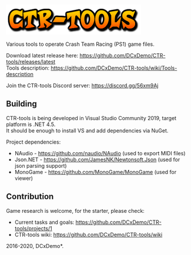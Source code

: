 ![CTR-tools](ctr-tools-logo.png)

Various tools to operate Crash Team Racing (PS1) game files.

Download latest release here: https://github.com/DCxDemo/CTR-tools/releases/latest \
Tools description: https://github.com/DCxDemo/CTR-tools/wiki/Tools-description

Join the CTR-tools Discord server: https://discord.gg/56xm9Aj

## Building
CTR-tools is being developed in Visual Studio Community 2019, target platform is .NET 4.5. \
It should be enough to install VS and add dependencies via NuGet.

Project dependencies:
* NAudio - https://github.com/naudio/NAudio (used to export MIDI files)
* Json.NET - https://github.com/JamesNK/Newtonsoft.Json (used for json parsing support)
* MonoGame - https://github.com/MonoGame/MonoGame (used for viewer)

## Contribution
Game research is welcome, for the starter, please check:
* Current tasks and goals: https://github.com/DCxDemo/CTR-tools/projects/1
* CTR-tools wiki: https://github.com/DCxDemo/CTR-tools/wiki


2016-2020, DCxDemo*.
